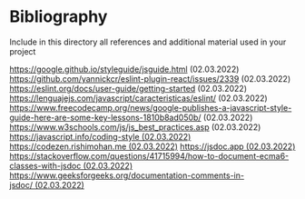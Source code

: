 # Bibliography

Include in this directory all references and additional material used in your project

https://google.github.io/styleguide/jsguide.html (02.03.2022)
https://github.com/yannickcr/eslint-plugin-react/issues/2339 (02.03.2022)
https://eslint.org/docs/user-guide/getting-started (02.03.2022)
https://lenguajejs.com/javascript/caracteristicas/eslint/ (02.03.2022)
https://www.freecodecamp.org/news/google-publishes-a-javascript-style-guide-here-are-some-key-lessons-1810b8ad050b/ (02.03.2022)
https://www.w3schools.com/js/js_best_practices.asp (02.03.2022)
https://javascript.info/coding-style (02.03.2022)
https://codezen.rishimohan.me (02.03.2022)
https://jsdoc.app (02.03.2022)
https://stackoverflow.com/questions/41715994/how-to-document-ecma6-classes-with-jsdoc (02.03.2022)
https://www.geeksforgeeks.org/documentation-comments-in-jsdoc/ (02.03.2022)
